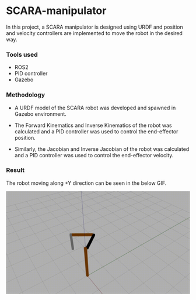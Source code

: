 # SCARA-manipulator

In this project, a SCARA manipulator is designed using URDF and position and velocity controllers are implemented to move the robot in the desired way.

### Tools used
- ROS2
- PID controller
- Gazebo

### Methodology

- A URDF model of the SCARA robot was developed and spawned in Gazebo environment.

- The Forward Kinematics and Inverse Kinematics of the robot was calculated and a PID controller was used to control the end-effector position.

- Similarly, the Jacobian and Inverse Jacobian of the robot was calculated and a PID controller was used to control the end-effector velocity.

### Result

The robot moving along +Y direction can be seen in the below GIF.

![Alt Text](https://github.com/mayankbansal82/SCARA-manipulator/blob/main/images/output.gif)

